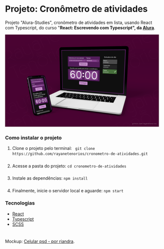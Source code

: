 # Projeto: Cronômetro de atividades

Projeto "Alura-Studies", cronômetro de atividades em lista, usando React com Typescript, do curso "**React: Escrevendo com Typescript", da [Alura](https://cursos.alura.com.br/course/react-modernizando-escrever-typescript)**.

![Mockup projeto](./public/mockup.png)
 ### Como instalar o projeto
 1. Clone o projeto pelo terminal:
 ` git clone https://github.com/rayanetenorios/cronometro-de-atividades.git`
 #####
 2. Acesse a pasta do projeto:
 ` cd cronometro-de-atividades `
 #####
3. Instale as dependências:
` npm install `
#####
4. Finalmente, inicie o servidor local e aguarde:
` npm start `

### Tecnologias
* [React](https://pt-br.reactjs.org/)
* [Typescript](https://www.typescriptlang.org/pt/)
* [SCSS](https://sass-lang.com/)
#

#
#
Mockup: [Celular psd - por riandra](https://br.freepik.com/fotos-vetores-gratis/celular).